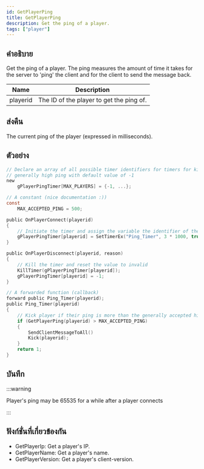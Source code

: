```yaml
---
id: GetPlayerPing
title: GetPlayerPing
description: Get the ping of a player.
tags: ["player"]
---
```


## คำอธิบาย

Get the ping of a player. The ping measures the amount of time it takes for the server to 'ping' the client and for the client to send the message back.

| Name     | Description                              |
| -------- | ---------------------------------------- |
| playerid | The ID of the player to get the ping of. |

## ส่งคืน

The current ping of the player (expressed in milliseconds).

## ตัวอย่าง

```c
// Declare an array of all possible timer identifiers for timers for kicking players with
// generally high ping with default value of -1
new
    gPlayerPingTimer[MAX_PLAYERS] = {-1, ...};

// A constant (nice documentation :))
const
    MAX_ACCEPTED_PING = 500;

public OnPlayerConnect(playerid)
{
    // Initiate the timer and assign the variable the identifier of the timer
    gPlayerPingTimer[playerid] = SetTimerEx("Ping_Timer", 3 * 1000, true, "i", playerid);
}

public OnPlayerDisconnect(playerid, reason)
{
    // Kill the timer and reset the value to invalid
    KillTimer(gPlayerPingTimer[playerid]);
    gPlayerPingTimer[playerid] = -1;
}

// A forwarded function (callback)
forward public Ping_Timer(playerid);
public Ping_Timer(playerid)
{
    // Kick player if their ping is more than the generally accepted high ping
    if (GetPlayerPing(playerid) > MAX_ACCEPTED_PING)
    {
        SendClientMessageToAll()
        Kick(playerid);
    }
    return 1;
}
```

## บันทึก

:::warning

Player's ping may be 65535 for a while after a player connects

:::

## ฟังก์ชั่นที่เกี่ยวข้องกัน

- GetPlayerIp: Get a player's IP.
- GetPlayerName: Get a player's name.
- GetPlayerVersion: Get a player's client-version.
